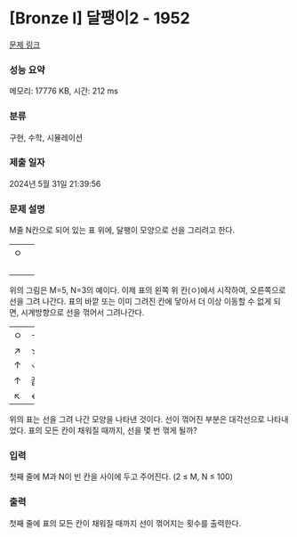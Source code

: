 # [Bronze I] 달팽이2 - 1952 

[문제 링크](https://www.acmicpc.net/problem/1952) 

### 성능 요약

메모리: 17776 KB, 시간: 212 ms

### 분류

구현, 수학, 시뮬레이션

### 제출 일자

2024년 5월 31일 21:39:56

### 문제 설명

<p>M줄 N칸으로 되어 있는 표 위에, 달팽이 모양으로 선을 그리려고 한다.</p>

<table class="table table-bordered" style="width:9%">
	<tbody>
		<tr>
			<td style="width:3%">ㅇ</td>
			<td style="width:3%"> </td>
			<td style="width:3%"> </td>
		</tr>
		<tr>
			<td> </td>
			<td> </td>
			<td> </td>
		</tr>
		<tr>
			<td> </td>
			<td> </td>
			<td> </td>
		</tr>
		<tr>
			<td> </td>
			<td> </td>
			<td> </td>
		</tr>
		<tr>
			<td> </td>
			<td> </td>
			<td> </td>
		</tr>
	</tbody>
</table>

<p>위의 그림은 M=5, N=3의 예이다. 이제 표의 왼쪽 위 칸(ㅇ)에서 시작하여, 오른쪽으로 선을 그려 나간다. 표의 바깥 또는 이미 그려진 칸에 닿아서 더 이상 이동할 수 없게 되면, 시계방향으로 선을 꺾어서 그려나간다.</p>

<table class="table table-bordered" style="width:9%">
	<tbody>
		<tr>
			<td style="width:3%">ㅇ</td>
			<td style="width:3%">→</td>
			<td style="width:3%">↘</td>
		</tr>
		<tr>
			<td>↗</td>
			<td>↘</td>
			<td>↓</td>
		</tr>
		<tr>
			<td>↑</td>
			<td>↓</td>
			<td>↓</td>
		</tr>
		<tr>
			<td>↑</td>
			<td>끝</td>
			<td>↓</td>
		</tr>
		<tr>
			<td>↖</td>
			<td>←</td>
			<td>↙</td>
		</tr>
	</tbody>
</table>

<p>위의 표는 선을 그려 나간 모양을 나타낸 것이다. 선이 꺾어진 부분은 대각선으로 나타내었다. 표의 모든 칸이 채워질 때까지, 선을 몇 번 꺾게 될까?</p>

### 입력 

 <p>첫째 줄에 M과 N이 빈 칸을 사이에 두고 주어진다. (2 ≤ M, N ≤ 100)</p>

### 출력 

 <p>첫째 줄에 표의 모든 칸이 채워질 때까지 선이 꺾어지는 횟수를 출력한다.</p>

